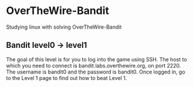 # OverTheWire-Bandit
Studying linux with solving OverTheWire-Bandit

Bandit level0 -> level1
---
The goal of this level is for you to log into the game using SSH. The host to which you need to connect is bandit.labs.overthewire.org, on port 2220. The username is bandit0 and the password is bandit0. Once logged in, go to the Level 1 page to find out how to beat Level 1.
